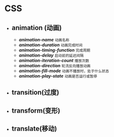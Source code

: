 # CSS

- ## animation (动画)

  - **_animation-name_** `动画名称`
  - **_animation-duration_** `动画完成时间`
  - **_animation-timing-function_** `完成周期`
  - **_animation-delay_** `启动前的延迟间隔`
  - **_animation-iteration-count_** `播放次数`
  - **_animation-direction_** `轮流反向播放动画`
  - **_animation-fill-mode_** `动画不播放时，处于什么状态`
  - **_animation-play-state_** `动画是否运行或暂停`

- ## transition(过度)
- ## transform(变形)
- ## translate(移动)
